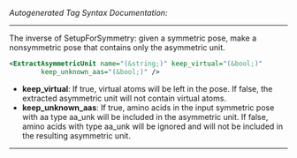 <!-- THIS IS AN AUTOGENERATED FILE: Don't edit it directly, instead change the schema definition in the code itself. -->

_Autogenerated Tag Syntax Documentation:_

---
The inverse of SetupForSymmetry: given a symmetric pose, make a nonsymmetric pose that contains only the asymmetric unit.

```xml
<ExtractAsymmetricUnit name="(&string;)" keep_virtual="(&bool;)"
        keep_unknown_aas="(&bool;)" />
```

-   **keep_virtual**: If true, virtual atoms will be left in the pose. If false, the extracted asymmetric unit will not contain virtual atoms.
-   **keep_unknown_aas**: If true, amino acids in the input symmetric pose with aa type aa_unk will be included in the asymmetric unit. If false, amino acids with type aa_unk will be ignored and will not be included in the resulting asymmetric unit.

---
